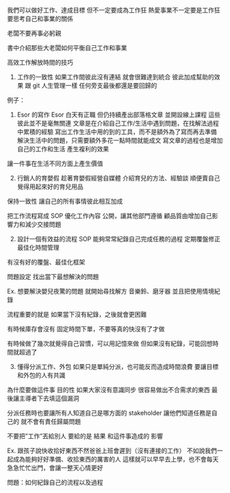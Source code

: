 我們可以做好工作、達成目標
但不一定要成為工作狂
熱愛事業不一定要是工作狂
要思考自己和事業的關係

老闆不要再事必躬親

書中介紹那些大老闆如何平衡自己工作和事業

高效工作解放時間的技巧

1. 工作的一致性
如果工作間彼此沒有連結
就會很難達到統合
彼此加成幫助的效果
跟 git 人生管理一樣
任何旁支最後都還是要回歸的

例子：
1. Esor 的寫作
Esor 白天有正職
但仍持續產出部落格文章
並開設線上課程
這些彼此並不是毫無關連
文章是在介紹自己工作/生活中遇到問題，在找解法過程中累積的經驗
寫出工作生活中用的到的工具，而不是額外為了寫而再去準備
解決生活中的問題，只需要額外多花一點時間就能成文
寫文章的過程也是增加自己的工作和生活
產生複利的效果

讓一件事在生活不同方面上產生價值

2. 行銷人的育嬰假
趁著育嬰假經營自媒體
介紹育兒的方法、經驗談
順便賣自己覺得用起來好的育兒用品

保持一致性
讓自己的所有事情彼此相互加成

把工作流程寫成 SOP
優化工作內容
公開，讓其他部門遵循
顧品質由增加自己影響力和減少交接問題

2. 設計一個有效益的流程
SOP
能夠常常紀錄自己完成任務的過程
定期覆盤修正
最佳化時間管理

有沒有好的覆盤、最佳化框架

問題設定
找出當下最想解決的問題

Ex. 想要解決嬰兒夜驚的問題
就開始尋找解方
音樂鈴、磨牙器
並且把使用情境紀錄

流程重要的就是
如果當下沒有紀錄，之後就會更困難

有時候庫存會沒有
固定時間下單，不要等真的快沒有了才做

有時候做了幾次就覺得自己習慣，可以用記憶來做
但如果沒有紀錄，可能回想時間就超過了

3. 懂得分派工作、外包
如果只是單純分派，也可能反而造成時間浪費
要讓目標和外包的人有共識

為什麼要做這件事
目的性
如果大家沒有意識同步
很容易做出不合需求的東西
最後讓主導者下去填這個漏洞

分派任務時也要讓所有人知道自己是哪方面的 stakeholder
讓他們知道任務是自己的
就不會有責任歸屬問題

不要把”工作”丟給別人
要給的是 結果
和這件事造成的 影響

Ex.
跟孩子說快收拾好東西不然爸爸上班會遲到（沒有連接的工作）
不如說我們一起成為能夠好好準備、收拾東西的厲害的人
這樣就可以早早去上學，也不會每天急急忙忙出門，會讓一整天心情更好

問題：如何紀錄自己的流程以及過程